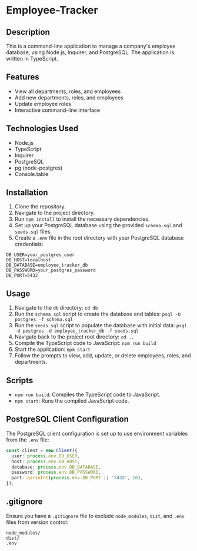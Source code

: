 # Employee-Tracker

## Description
This is a command-line application to manage a company's employee database, using Node.js, Inquirer, and PostgreSQL. The application is written in TypeScript.

## Features
- View all departments, roles, and employees
- Add new departments, roles, and employees
- Update employee roles
- Interactive command-line interface

## Technologies Used
- Node.js
- TypeScript
- Inquirer
- PostgreSQL
- pg (node-postgres)
- Console.table

## Installation
1. Clone the repository.
2. Navigate to the project directory.
3. Run `npm install` to install the necessary dependencies.
4. Set up your PostgreSQL database using the provided `schema.sql` and `seeds.sql` files.
5. Create a `.env` file in the root directory with your PostgreSQL database credentials:

```plaintext
DB_USER=your_postgres_user
DB_HOST=localhost
DB_DATABASE=employee_tracker_db
DB_PASSWORD=your_postgres_password
DB_PORT=5432
```

## Usage
1. Navigate to the `db` directory: `cd db`
2. Run the `schema.sql` script to create the database and tables: `psql -U postgres -f schema.sql`
3. Run the `seeds.sql` script to populate the database with initial data: `psql -U postgres -d employee_tracker_db -f seeds.sql`
4. Navigate back to the project root directory: `cd ..`
5. Compile the TypeScript code to JavaScript: `npm run build`
6. Start the application: `npm start`
7. Follow the prompts to view, add, update, or delete employees, roles, and departments.

## Scripts
- `npm run build`: Compiles the TypeScript code to JavaScript.
- `npm start`: Runs the compiled JavaScript code.

## PostgreSQL Client Configuration
The PostgreSQL client configuration is set up to use environment variables from the `.env` file:

```typescript
const client = new Client({
  user: process.env.DB_USER,
  host: process.env.DB_HOST,
  database: process.env.DB_DATABASE,
  password: process.env.DB_PASSWORD,
  port: parseInt(process.env.DB_PORT || '5432', 10),
});
```

## .gitignore
Ensure you have a `.gitignore` file to exclude `node_modules`, `dist`, and `.env` files from version control:

```plaintext
node_modules/
dist/
.env
```